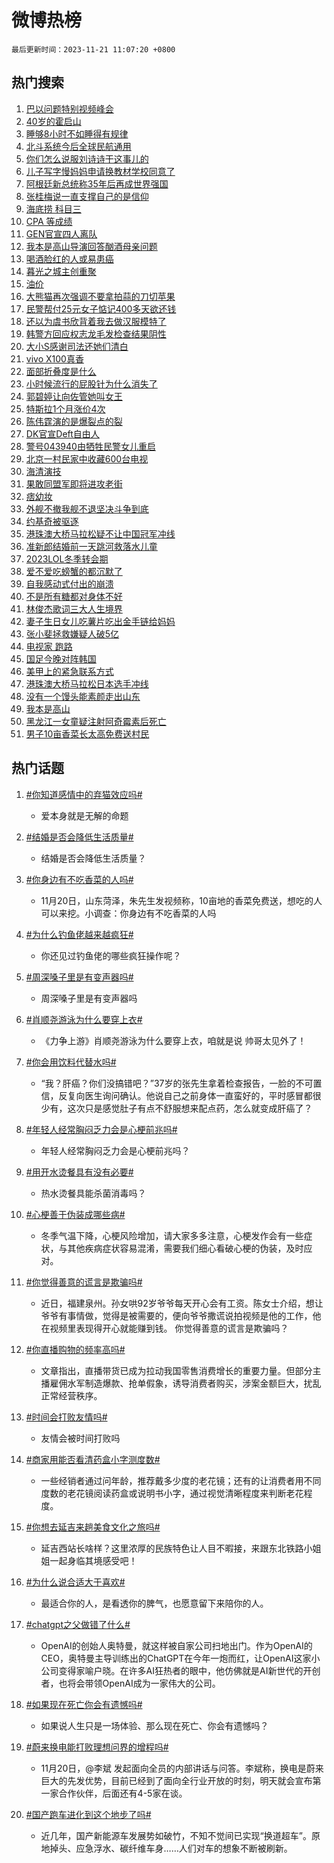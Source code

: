 # 微博热榜

`最后更新时间：2023-11-21 11:07:20 +0800`

## 热门搜索

1. [巴以问题特别视频峰会](https://m.weibo.cn/search?containerid=100103type%3D1%26t%3D10%26q%3D%23%E5%B7%B4%E4%BB%A5%E9%97%AE%E9%A2%98%E7%89%B9%E5%88%AB%E8%A7%86%E9%A2%91%E5%B3%B0%E4%BC%9A%23&stream_entry_id=51&isnewpage=1&extparam=seat%3D1%26pos%3D0%26dgr%3D0%26cate%3D10103%26c_type%3D51%26q%3D%2523%25E5%25B7%25B4%25E4%25BB%25A5%25E9%2597%25AE%25E9%25A2%2598%25E7%2589%25B9%25E5%2588%25AB%25E8%25A7%2586%25E9%25A2%2591%25E5%25B3%25B0%25E4%25BC%259A%2523%26stream_entry_id%3D51%26filter_type%3Drealtimehot%26display_time%3D1700536038%26pre_seqid%3D1700536038869913199204)
1. [40岁的霍启山](https://m.weibo.cn/search?containerid=100103type%3D1%26t%3D10%26q%3D40%E5%B2%81%E7%9A%84%E9%9C%8D%E5%90%AF%E5%B1%B1&stream_entry_id=31&isnewpage=1&extparam=seat%3D1%26c_type%3D31%26dgr%3D0%26cate%3D5001%26q%3D40%25E5%25B2%2581%25E7%259A%2584%25E9%259C%258D%25E5%2590%25AF%25E5%25B1%25B1%26flag%3D1%26band_rank%3D1%26pos%3D0%26filter_type%3Drealtimehot%26stream_entry_id%3D31%26lcate%3D5001%26realpos%3D1%26display_time%3D1700536038%26pre_seqid%3D1700536038869913199204)
1. [睡够8小时不如睡得有规律](https://m.weibo.cn/search?containerid=100103type%3D1%26t%3D10%26q%3D%23%E7%9D%A1%E5%A4%9F8%E5%B0%8F%E6%97%B6%E4%B8%8D%E5%A6%82%E7%9D%A1%E5%BE%97%E6%9C%89%E8%A7%84%E5%BE%8B%23&stream_entry_id=31&isnewpage=1&extparam=seat%3D1%26c_type%3D31%26dgr%3D0%26cate%3D5001%26q%3D%2523%25E7%259D%25A1%25E5%25A4%259F8%25E5%25B0%258F%25E6%2597%25B6%25E4%25B8%258D%25E5%25A6%2582%25E7%259D%25A1%25E5%25BE%2597%25E6%259C%2589%25E8%25A7%2584%25E5%25BE%258B%2523%26flag%3D2%26band_rank%3D2%26pos%3D1%26filter_type%3Drealtimehot%26stream_entry_id%3D31%26lcate%3D5001%26realpos%3D2%26display_time%3D1700536038%26pre_seqid%3D1700536038869913199204)
1. [北斗系统今后全球民航通用](https://m.weibo.cn/search?containerid=100103type%3D1%26t%3D10%26q%3D%23%E5%8C%97%E6%96%97%E7%B3%BB%E7%BB%9F%E4%BB%8A%E5%90%8E%E5%85%A8%E7%90%83%E6%B0%91%E8%88%AA%E9%80%9A%E7%94%A8%23&stream_entry_id=31&isnewpage=1&extparam=seat%3D1%26c_type%3D31%26dgr%3D0%26cate%3D5001%26q%3D%2523%25E5%258C%2597%25E6%2596%2597%25E7%25B3%25BB%25E7%25BB%259F%25E4%25BB%258A%25E5%2590%258E%25E5%2585%25A8%25E7%2590%2583%25E6%25B0%2591%25E8%2588%25AA%25E9%2580%259A%25E7%2594%25A8%2523%26flag%3D1%26band_rank%3D3%26pos%3D2%26filter_type%3Drealtimehot%26stream_entry_id%3D31%26lcate%3D5001%26realpos%3D3%26display_time%3D1700536038%26pre_seqid%3D1700536038869913199204)
1. [你们怎么说服刘诗诗干这事儿的](https://m.weibo.cn/search?containerid=100103type%3D1%26t%3D10%26q%3D%E4%BD%A0%E4%BB%AC%E6%80%8E%E4%B9%88%E8%AF%B4%E6%9C%8D%E5%88%98%E8%AF%97%E8%AF%97%E5%B9%B2%E8%BF%99%E4%BA%8B%E5%84%BF%E7%9A%84&stream_entry_id=31&isnewpage=1&extparam=seat%3D1%26c_type%3D31%26dgr%3D0%26cate%3D5001%26q%3D%25E4%25BD%25A0%25E4%25BB%25AC%25E6%2580%258E%25E4%25B9%2588%25E8%25AF%25B4%25E6%259C%258D%25E5%2588%2598%25E8%25AF%2597%25E8%25AF%2597%25E5%25B9%25B2%25E8%25BF%2599%25E4%25BA%258B%25E5%2584%25BF%25E7%259A%2584%26flag%3D2%26band_rank%3D4%26pos%3D3%26filter_type%3Drealtimehot%26stream_entry_id%3D31%26lcate%3D5001%26realpos%3D4%26display_time%3D1700536038%26pre_seqid%3D1700536038869913199204)
1. [儿子写字慢妈妈申请换教材学校同意了](https://m.weibo.cn/search?containerid=100103type%3D1%26t%3D10%26q%3D%23%E5%84%BF%E5%AD%90%E5%86%99%E5%AD%97%E6%85%A2%E5%A6%88%E5%A6%88%E7%94%B3%E8%AF%B7%E6%8D%A2%E6%95%99%E6%9D%90%E5%AD%A6%E6%A0%A1%E5%90%8C%E6%84%8F%E4%BA%86%23&stream_entry_id=31&isnewpage=1&extparam=seat%3D1%26c_type%3D31%26dgr%3D0%26cate%3D5001%26q%3D%2523%25E5%2584%25BF%25E5%25AD%2590%25E5%2586%2599%25E5%25AD%2597%25E6%2585%25A2%25E5%25A6%2588%25E5%25A6%2588%25E7%2594%25B3%25E8%25AF%25B7%25E6%258D%25A2%25E6%2595%2599%25E6%259D%2590%25E5%25AD%25A6%25E6%25A0%25A1%25E5%2590%258C%25E6%2584%258F%25E4%25BA%2586%2523%26flag%3D32768%26band_rank%3D5%26pos%3D4%26filter_type%3Drealtimehot%26stream_entry_id%3D31%26lcate%3D5001%26realpos%3D5%26display_time%3D1700536038%26pre_seqid%3D1700536038869913199204)
1. [阿根廷新总统称35年后再成世界强国](https://m.weibo.cn/search?containerid=100103type%3D1%26t%3D10%26q%3D%23%E9%98%BF%E6%A0%B9%E5%BB%B7%E6%96%B0%E6%80%BB%E7%BB%9F%E7%A7%B035%E5%B9%B4%E5%90%8E%E5%86%8D%E6%88%90%E4%B8%96%E7%95%8C%E5%BC%BA%E5%9B%BD%23&stream_entry_id=31&isnewpage=1&extparam=seat%3D1%26c_type%3D31%26dgr%3D0%26cate%3D5001%26q%3D%2523%25E9%2598%25BF%25E6%25A0%25B9%25E5%25BB%25B7%25E6%2596%25B0%25E6%2580%25BB%25E7%25BB%259F%25E7%25A7%25B035%25E5%25B9%25B4%25E5%2590%258E%25E5%2586%258D%25E6%2588%2590%25E4%25B8%2596%25E7%2595%258C%25E5%25BC%25BA%25E5%259B%25BD%2523%26flag%3D1%26band_rank%3D6%26pos%3D5%26filter_type%3Drealtimehot%26stream_entry_id%3D31%26lcate%3D5001%26realpos%3D6%26display_time%3D1700536038%26pre_seqid%3D1700536038869913199204)
1. [张桂梅说一直支撑自己的是信仰](https://m.weibo.cn/search?containerid=100103type%3D1%26t%3D10%26q%3D%23%E5%BC%A0%E6%A1%82%E6%A2%85%E8%AF%B4%E4%B8%80%E7%9B%B4%E6%94%AF%E6%92%91%E8%87%AA%E5%B7%B1%E7%9A%84%E6%98%AF%E4%BF%A1%E4%BB%B0%23&stream_entry_id=31&isnewpage=1&extparam=seat%3D1%26c_type%3D31%26dgr%3D0%26cate%3D5001%26q%3D%2523%25E5%25BC%25A0%25E6%25A1%2582%25E6%25A2%2585%25E8%25AF%25B4%25E4%25B8%2580%25E7%259B%25B4%25E6%2594%25AF%25E6%2592%2591%25E8%2587%25AA%25E5%25B7%25B1%25E7%259A%2584%25E6%2598%25AF%25E4%25BF%25A1%25E4%25BB%25B0%2523%26flag%3D1%26band_rank%3D7%26pos%3D6%26filter_type%3Drealtimehot%26stream_entry_id%3D31%26lcate%3D5001%26realpos%3D7%26display_time%3D1700536038%26pre_seqid%3D1700536038869913199204)
1. [海底捞 科目三](https://m.weibo.cn/search?containerid=100103type%3D1%26t%3D10%26q%3D%E6%B5%B7%E5%BA%95%E6%8D%9E+%E7%A7%91%E7%9B%AE%E4%B8%89&stream_entry_id=31&isnewpage=1&extparam=seat%3D1%26c_type%3D31%26dgr%3D0%26cate%3D5001%26q%3D%25E6%25B5%25B7%25E5%25BA%2595%25E6%258D%259E%2520%25E7%25A7%2591%25E7%259B%25AE%25E4%25B8%2589%26flag%3D1%26band_rank%3D8%26pos%3D7%26filter_type%3Drealtimehot%26stream_entry_id%3D31%26lcate%3D5001%26realpos%3D8%26display_time%3D1700536038%26pre_seqid%3D1700536038869913199204)
1. [CPA 等成绩](https://m.weibo.cn/search?containerid=100103type%3D1%26t%3D10%26q%3DCPA+%E7%AD%89%E6%88%90%E7%BB%A9&stream_entry_id=31&isnewpage=1&extparam=seat%3D1%26c_type%3D31%26dgr%3D0%26cate%3D5001%26q%3DCPA%2520%25E7%25AD%2589%25E6%2588%2590%25E7%25BB%25A9%26flag%3D0%26band_rank%3D9%26pos%3D8%26filter_type%3Drealtimehot%26stream_entry_id%3D31%26lcate%3D5001%26realpos%3D9%26display_time%3D1700536038%26pre_seqid%3D1700536038869913199204)
1. [GEN官宣四人离队](https://m.weibo.cn/search?containerid=100103type%3D1%26t%3D10%26q%3D%23GEN%E5%AE%98%E5%AE%A3%E5%9B%9B%E4%BA%BA%E7%A6%BB%E9%98%9F%23&stream_entry_id=31&isnewpage=1&extparam=seat%3D1%26c_type%3D31%26dgr%3D0%26cate%3D5001%26q%3D%2523GEN%25E5%25AE%2598%25E5%25AE%25A3%25E5%259B%259B%25E4%25BA%25BA%25E7%25A6%25BB%25E9%2598%259F%2523%26flag%3D1%26band_rank%3D10%26pos%3D9%26filter_type%3Drealtimehot%26stream_entry_id%3D31%26lcate%3D5001%26realpos%3D10%26display_time%3D1700536038%26pre_seqid%3D1700536038869913199204)
1. [我本是高山导演回答酗酒母亲问题](https://m.weibo.cn/search?containerid=100103type%3D1%26t%3D10%26q%3D%E6%88%91%E6%9C%AC%E6%98%AF%E9%AB%98%E5%B1%B1%E5%AF%BC%E6%BC%94%E5%9B%9E%E7%AD%94%E9%85%97%E9%85%92%E6%AF%8D%E4%BA%B2%E9%97%AE%E9%A2%98&stream_entry_id=31&isnewpage=1&extparam=seat%3D1%26c_type%3D31%26dgr%3D0%26cate%3D5001%26q%3D%25E6%2588%2591%25E6%259C%25AC%25E6%2598%25AF%25E9%25AB%2598%25E5%25B1%25B1%25E5%25AF%25BC%25E6%25BC%2594%25E5%259B%259E%25E7%25AD%2594%25E9%2585%2597%25E9%2585%2592%25E6%25AF%258D%25E4%25BA%25B2%25E9%2597%25AE%25E9%25A2%2598%26flag%3D2%26band_rank%3D11%26pos%3D10%26filter_type%3Drealtimehot%26stream_entry_id%3D31%26lcate%3D5001%26realpos%3D11%26display_time%3D1700536038%26pre_seqid%3D1700536038869913199204)
1. [喝酒脸红的人或易患癌](https://m.weibo.cn/search?containerid=100103type%3D1%26t%3D10%26q%3D%23%E5%96%9D%E9%85%92%E8%84%B8%E7%BA%A2%E7%9A%84%E4%BA%BA%E6%88%96%E6%98%93%E6%82%A3%E7%99%8C%23&stream_entry_id=31&isnewpage=1&extparam=seat%3D1%26c_type%3D31%26dgr%3D0%26cate%3D5001%26q%3D%2523%25E5%2596%259D%25E9%2585%2592%25E8%2584%25B8%25E7%25BA%25A2%25E7%259A%2584%25E4%25BA%25BA%25E6%2588%2596%25E6%2598%2593%25E6%2582%25A3%25E7%2599%258C%2523%26flag%3D0%26band_rank%3D12%26pos%3D11%26filter_type%3Drealtimehot%26stream_entry_id%3D31%26lcate%3D5001%26realpos%3D12%26display_time%3D1700536038%26pre_seqid%3D1700536038869913199204)
1. [暮光之城主创重聚](https://m.weibo.cn/search?containerid=100103type%3D1%26t%3D10%26q%3D%23%E6%9A%AE%E5%85%89%E4%B9%8B%E5%9F%8E%E4%B8%BB%E5%88%9B%E9%87%8D%E8%81%9A%23&stream_entry_id=31&isnewpage=1&extparam=seat%3D1%26c_type%3D31%26dgr%3D0%26cate%3D5001%26q%3D%2523%25E6%259A%25AE%25E5%2585%2589%25E4%25B9%258B%25E5%259F%258E%25E4%25B8%25BB%25E5%2588%259B%25E9%2587%258D%25E8%2581%259A%2523%26flag%3D1%26band_rank%3D13%26pos%3D12%26filter_type%3Drealtimehot%26stream_entry_id%3D31%26lcate%3D5001%26realpos%3D13%26display_time%3D1700536038%26pre_seqid%3D1700536038869913199204)
1. [油价](https://m.weibo.cn/search?containerid=100103type%3D1%26t%3D10%26q%3D%E6%B2%B9%E4%BB%B7&stream_entry_id=31&isnewpage=1&extparam=seat%3D1%26c_type%3D31%26dgr%3D0%26cate%3D5001%26q%3D%25E6%25B2%25B9%25E4%25BB%25B7%26flag%3D1%26band_rank%3D14%26pos%3D13%26filter_type%3Drealtimehot%26stream_entry_id%3D31%26lcate%3D5001%26realpos%3D14%26display_time%3D1700536038%26pre_seqid%3D1700536038869913199204)
1. [大熊猫再次强调不要拿拍蒜的刀切苹果](https://m.weibo.cn/search?containerid=100103type%3D1%26t%3D10%26q%3D%23%E5%A4%A7%E7%86%8A%E7%8C%AB%E5%86%8D%E6%AC%A1%E5%BC%BA%E8%B0%83%E4%B8%8D%E8%A6%81%E6%8B%BF%E6%8B%8D%E8%92%9C%E7%9A%84%E5%88%80%E5%88%87%E8%8B%B9%E6%9E%9C%23&stream_entry_id=31&isnewpage=1&extparam=seat%3D1%26c_type%3D31%26dgr%3D0%26cate%3D5001%26q%3D%2523%25E5%25A4%25A7%25E7%2586%258A%25E7%258C%25AB%25E5%2586%258D%25E6%25AC%25A1%25E5%25BC%25BA%25E8%25B0%2583%25E4%25B8%258D%25E8%25A6%2581%25E6%258B%25BF%25E6%258B%258D%25E8%2592%259C%25E7%259A%2584%25E5%2588%2580%25E5%2588%2587%25E8%258B%25B9%25E6%259E%259C%2523%26flag%3D2%26band_rank%3D15%26pos%3D14%26filter_type%3Drealtimehot%26stream_entry_id%3D31%26lcate%3D5001%26realpos%3D15%26display_time%3D1700536038%26pre_seqid%3D1700536038869913199204)
1. [民警帮付25元女子惦记400多天欲还钱](https://m.weibo.cn/search?containerid=100103type%3D1%26t%3D10%26q%3D%23%E6%B0%91%E8%AD%A6%E5%B8%AE%E4%BB%9825%E5%85%83%E5%A5%B3%E5%AD%90%E6%83%A6%E8%AE%B0400%E5%A4%9A%E5%A4%A9%E6%AC%B2%E8%BF%98%E9%92%B1%23&stream_entry_id=31&isnewpage=1&extparam=seat%3D1%26c_type%3D31%26dgr%3D0%26cate%3D5001%26q%3D%2523%25E6%25B0%2591%25E8%25AD%25A6%25E5%25B8%25AE%25E4%25BB%259825%25E5%2585%2583%25E5%25A5%25B3%25E5%25AD%2590%25E6%2583%25A6%25E8%25AE%25B0400%25E5%25A4%259A%25E5%25A4%25A9%25E6%25AC%25B2%25E8%25BF%2598%25E9%2592%25B1%2523%26flag%3D32768%26band_rank%3D16%26pos%3D15%26filter_type%3Drealtimehot%26stream_entry_id%3D31%26lcate%3D5001%26realpos%3D16%26display_time%3D1700536038%26pre_seqid%3D1700536038869913199204)
1. [还以为虞书欣背着我去做汉服模特了](https://m.weibo.cn/search?containerid=100103type%3D1%26t%3D10%26q%3D%23%E8%BF%98%E4%BB%A5%E4%B8%BA%E8%99%9E%E4%B9%A6%E6%AC%A3%E8%83%8C%E7%9D%80%E6%88%91%E5%8E%BB%E5%81%9A%E6%B1%89%E6%9C%8D%E6%A8%A1%E7%89%B9%E4%BA%86%23&stream_entry_id=31&isnewpage=1&extparam=seat%3D1%26c_type%3D31%26dgr%3D0%26cate%3D5001%26q%3D%2523%25E8%25BF%2598%25E4%25BB%25A5%25E4%25B8%25BA%25E8%2599%259E%25E4%25B9%25A6%25E6%25AC%25A3%25E8%2583%258C%25E7%259D%2580%25E6%2588%2591%25E5%258E%25BB%25E5%2581%259A%25E6%25B1%2589%25E6%259C%258D%25E6%25A8%25A1%25E7%2589%25B9%25E4%25BA%2586%2523%26flag%3D1%26band_rank%3D17%26pos%3D16%26filter_type%3Drealtimehot%26stream_entry_id%3D31%26lcate%3D5001%26realpos%3D17%26display_time%3D1700536038%26pre_seqid%3D1700536038869913199204)
1. [韩警方回应权志龙毛发检查结果阴性](https://m.weibo.cn/search?containerid=100103type%3D1%26t%3D10%26q%3D%23%E9%9F%A9%E8%AD%A6%E6%96%B9%E5%9B%9E%E5%BA%94%E6%9D%83%E5%BF%97%E9%BE%99%E6%AF%9B%E5%8F%91%E6%A3%80%E6%9F%A5%E7%BB%93%E6%9E%9C%E9%98%B4%E6%80%A7%23&stream_entry_id=31&isnewpage=1&extparam=seat%3D1%26c_type%3D31%26dgr%3D0%26cate%3D5001%26q%3D%2523%25E9%259F%25A9%25E8%25AD%25A6%25E6%2596%25B9%25E5%259B%259E%25E5%25BA%2594%25E6%259D%2583%25E5%25BF%2597%25E9%25BE%2599%25E6%25AF%259B%25E5%258F%2591%25E6%25A3%2580%25E6%259F%25A5%25E7%25BB%2593%25E6%259E%259C%25E9%2598%25B4%25E6%2580%25A7%2523%26flag%3D1%26band_rank%3D18%26pos%3D17%26filter_type%3Drealtimehot%26stream_entry_id%3D31%26lcate%3D5001%26realpos%3D18%26display_time%3D1700536038%26pre_seqid%3D1700536038869913199204)
1. [大小S感谢司法还她们清白](https://m.weibo.cn/search?containerid=100103type%3D1%26t%3D10%26q%3D%23%E5%A4%A7%E5%B0%8FS%E6%84%9F%E8%B0%A2%E5%8F%B8%E6%B3%95%E8%BF%98%E5%A5%B9%E4%BB%AC%E6%B8%85%E7%99%BD%23&stream_entry_id=31&isnewpage=1&extparam=seat%3D1%26c_type%3D31%26dgr%3D0%26cate%3D5001%26q%3D%2523%25E5%25A4%25A7%25E5%25B0%258FS%25E6%2584%259F%25E8%25B0%25A2%25E5%258F%25B8%25E6%25B3%2595%25E8%25BF%2598%25E5%25A5%25B9%25E4%25BB%25AC%25E6%25B8%2585%25E7%2599%25BD%2523%26flag%3D0%26band_rank%3D19%26pos%3D18%26filter_type%3Drealtimehot%26stream_entry_id%3D31%26lcate%3D5001%26realpos%3D19%26display_time%3D1700536038%26pre_seqid%3D1700536038869913199204)
1. [vivo X100真香](https://m.weibo.cn/search?containerid=100103type%3D1%26t%3D10%26q%3D%23vivo+X100%E7%9C%9F%E9%A6%99%23&stream_entry_id=31&isnewpage=1&extparam=seat%3D1%26c_type%3D31%26cate%3D5001%26flag%3D0%26q%3D%2523vivo%2520X100%25E7%259C%259F%25E9%25A6%2599%2523%26pos%3D19%26adid%3D212078%26dgr%3D0%26realpos%3D20%26lcate%3D5001%26stream_entry_id%3D31%26band_rank%3D20%26filter_type%3Drealtimehot%26display_time%3D1700536038%26pre_seqid%3D1700536038869913199204)
1. [面部折叠度是什么](https://m.weibo.cn/search?containerid=100103type%3D1%26t%3D10%26q%3D%E9%9D%A2%E9%83%A8%E6%8A%98%E5%8F%A0%E5%BA%A6%E6%98%AF%E4%BB%80%E4%B9%88&stream_entry_id=31&isnewpage=1&extparam=seat%3D1%26c_type%3D31%26dgr%3D0%26cate%3D5001%26q%3D%25E9%259D%25A2%25E9%2583%25A8%25E6%258A%2598%25E5%258F%25A0%25E5%25BA%25A6%25E6%2598%25AF%25E4%25BB%2580%25E4%25B9%2588%26flag%3D1%26band_rank%3D21%26pos%3D20%26filter_type%3Drealtimehot%26stream_entry_id%3D31%26lcate%3D5001%26realpos%3D21%26display_time%3D1700536038%26pre_seqid%3D1700536038869913199204)
1. [小时候流行的屁股针为什么消失了](https://m.weibo.cn/search?containerid=100103type%3D1%26t%3D10%26q%3D%23%E5%B0%8F%E6%97%B6%E5%80%99%E6%B5%81%E8%A1%8C%E7%9A%84%E5%B1%81%E8%82%A1%E9%92%88%E4%B8%BA%E4%BB%80%E4%B9%88%E6%B6%88%E5%A4%B1%E4%BA%86%23&stream_entry_id=31&isnewpage=1&extparam=seat%3D1%26c_type%3D31%26dgr%3D0%26cate%3D5001%26q%3D%2523%25E5%25B0%258F%25E6%2597%25B6%25E5%2580%2599%25E6%25B5%2581%25E8%25A1%258C%25E7%259A%2584%25E5%25B1%2581%25E8%2582%25A1%25E9%2592%2588%25E4%25B8%25BA%25E4%25BB%2580%25E4%25B9%2588%25E6%25B6%2588%25E5%25A4%25B1%25E4%25BA%2586%2523%26flag%3D0%26band_rank%3D22%26pos%3D21%26filter_type%3Drealtimehot%26stream_entry_id%3D31%26lcate%3D5001%26realpos%3D22%26display_time%3D1700536038%26pre_seqid%3D1700536038869913199204)
1. [郭碧婷让向佐管她叫女王](https://m.weibo.cn/search?containerid=100103type%3D1%26t%3D10%26q%3D%23%E9%83%AD%E7%A2%A7%E5%A9%B7%E8%AE%A9%E5%90%91%E4%BD%90%E7%AE%A1%E5%A5%B9%E5%8F%AB%E5%A5%B3%E7%8E%8B%23&stream_entry_id=31&isnewpage=1&extparam=seat%3D1%26c_type%3D31%26dgr%3D0%26cate%3D5001%26q%3D%2523%25E9%2583%25AD%25E7%25A2%25A7%25E5%25A9%25B7%25E8%25AE%25A9%25E5%2590%2591%25E4%25BD%2590%25E7%25AE%25A1%25E5%25A5%25B9%25E5%258F%25AB%25E5%25A5%25B3%25E7%258E%258B%2523%26flag%3D0%26band_rank%3D23%26pos%3D22%26filter_type%3Drealtimehot%26stream_entry_id%3D31%26lcate%3D5001%26realpos%3D23%26display_time%3D1700536038%26pre_seqid%3D1700536038869913199204)
1. [特斯拉1个月涨价4次](https://m.weibo.cn/search?containerid=100103type%3D1%26t%3D10%26q%3D%23%E7%89%B9%E6%96%AF%E6%8B%891%E4%B8%AA%E6%9C%88%E6%B6%A8%E4%BB%B74%E6%AC%A1%23&stream_entry_id=31&isnewpage=1&extparam=seat%3D1%26c_type%3D31%26dgr%3D0%26cate%3D5001%26q%3D%2523%25E7%2589%25B9%25E6%2596%25AF%25E6%258B%25891%25E4%25B8%25AA%25E6%259C%2588%25E6%25B6%25A8%25E4%25BB%25B74%25E6%25AC%25A1%2523%26flag%3D1%26band_rank%3D24%26pos%3D23%26filter_type%3Drealtimehot%26stream_entry_id%3D31%26lcate%3D5001%26realpos%3D24%26display_time%3D1700536038%26pre_seqid%3D1700536038869913199204)
1. [陈伟霆演的是爆裂点的裂](https://m.weibo.cn/search?containerid=100103type%3D1%26t%3D10%26q%3D%23%E9%99%88%E4%BC%9F%E9%9C%86%E6%BC%94%E7%9A%84%E6%98%AF%E7%88%86%E8%A3%82%E7%82%B9%E7%9A%84%E8%A3%82%23&stream_entry_id=31&isnewpage=1&extparam=seat%3D1%26c_type%3D31%26dgr%3D0%26cate%3D5001%26q%3D%2523%25E9%2599%2588%25E4%25BC%259F%25E9%259C%2586%25E6%25BC%2594%25E7%259A%2584%25E6%2598%25AF%25E7%2588%2586%25E8%25A3%2582%25E7%2582%25B9%25E7%259A%2584%25E8%25A3%2582%2523%26flag%3D1%26band_rank%3D25%26pos%3D24%26filter_type%3Drealtimehot%26stream_entry_id%3D31%26lcate%3D5001%26realpos%3D25%26display_time%3D1700536038%26pre_seqid%3D1700536038869913199204)
1. [DK官宣Deft自由人](https://m.weibo.cn/search?containerid=100103type%3D1%26t%3D10%26q%3D%23DK%E5%AE%98%E5%AE%A3Deft%E8%87%AA%E7%94%B1%E4%BA%BA%23&stream_entry_id=31&isnewpage=1&extparam=seat%3D1%26c_type%3D31%26dgr%3D0%26cate%3D5001%26q%3D%2523DK%25E5%25AE%2598%25E5%25AE%25A3Deft%25E8%2587%25AA%25E7%2594%25B1%25E4%25BA%25BA%2523%26flag%3D1%26band_rank%3D26%26pos%3D25%26filter_type%3Drealtimehot%26stream_entry_id%3D31%26lcate%3D5001%26realpos%3D26%26display_time%3D1700536038%26pre_seqid%3D1700536038869913199204)
1. [警号043940由牺牲民警女儿重启](https://m.weibo.cn/search?containerid=100103type%3D1%26t%3D10%26q%3D%23%E8%AD%A6%E5%8F%B7043940%E7%94%B1%E7%89%BA%E7%89%B2%E6%B0%91%E8%AD%A6%E5%A5%B3%E5%84%BF%E9%87%8D%E5%90%AF%23&stream_entry_id=31&isnewpage=1&extparam=seat%3D1%26c_type%3D31%26dgr%3D0%26cate%3D5001%26q%3D%2523%25E8%25AD%25A6%25E5%258F%25B7043940%25E7%2594%25B1%25E7%2589%25BA%25E7%2589%25B2%25E6%25B0%2591%25E8%25AD%25A6%25E5%25A5%25B3%25E5%2584%25BF%25E9%2587%258D%25E5%2590%25AF%2523%26flag%3D32768%26band_rank%3D27%26pos%3D26%26filter_type%3Drealtimehot%26stream_entry_id%3D31%26lcate%3D5001%26realpos%3D27%26display_time%3D1700536038%26pre_seqid%3D1700536038869913199204)
1. [北京一村民家中收藏600台电视](https://m.weibo.cn/search?containerid=100103type%3D1%26t%3D10%26q%3D%23%E5%8C%97%E4%BA%AC%E4%B8%80%E6%9D%91%E6%B0%91%E5%AE%B6%E4%B8%AD%E6%94%B6%E8%97%8F600%E5%8F%B0%E7%94%B5%E8%A7%86%23&stream_entry_id=31&isnewpage=1&extparam=seat%3D1%26c_type%3D31%26dgr%3D0%26cate%3D5001%26q%3D%2523%25E5%258C%2597%25E4%25BA%25AC%25E4%25B8%2580%25E6%259D%2591%25E6%25B0%2591%25E5%25AE%25B6%25E4%25B8%25AD%25E6%2594%25B6%25E8%2597%258F600%25E5%258F%25B0%25E7%2594%25B5%25E8%25A7%2586%2523%26flag%3D1%26band_rank%3D28%26pos%3D27%26filter_type%3Drealtimehot%26stream_entry_id%3D31%26lcate%3D5001%26realpos%3D28%26display_time%3D1700536038%26pre_seqid%3D1700536038869913199204)
1. [海清演技](https://m.weibo.cn/search?containerid=100103type%3D1%26t%3D10%26q%3D%E6%B5%B7%E6%B8%85%E6%BC%94%E6%8A%80&stream_entry_id=31&isnewpage=1&extparam=seat%3D1%26c_type%3D31%26dgr%3D0%26cate%3D5001%26q%3D%25E6%25B5%25B7%25E6%25B8%2585%25E6%25BC%2594%25E6%258A%2580%26flag%3D1%26band_rank%3D29%26pos%3D28%26filter_type%3Drealtimehot%26stream_entry_id%3D31%26lcate%3D5001%26realpos%3D29%26display_time%3D1700536038%26pre_seqid%3D1700536038869913199204)
1. [果敢同盟军即将进攻老街](https://m.weibo.cn/search?containerid=100103type%3D1%26t%3D10%26q%3D%23%E6%9E%9C%E6%95%A2%E5%90%8C%E7%9B%9F%E5%86%9B%E5%8D%B3%E5%B0%86%E8%BF%9B%E6%94%BB%E8%80%81%E8%A1%97%23&stream_entry_id=31&isnewpage=1&extparam=seat%3D1%26c_type%3D31%26dgr%3D0%26cate%3D5001%26q%3D%2523%25E6%259E%259C%25E6%2595%25A2%25E5%2590%258C%25E7%259B%259F%25E5%2586%259B%25E5%258D%25B3%25E5%25B0%2586%25E8%25BF%259B%25E6%2594%25BB%25E8%2580%2581%25E8%25A1%2597%2523%26flag%3D1%26band_rank%3D30%26pos%3D29%26filter_type%3Drealtimehot%26stream_entry_id%3D31%26lcate%3D5001%26realpos%3D30%26display_time%3D1700536038%26pre_seqid%3D1700536038869913199204)
1. [痞幼妆](https://m.weibo.cn/search?containerid=100103type%3D1%26t%3D10%26q%3D%E7%97%9E%E5%B9%BC%E5%A6%86&stream_entry_id=31&isnewpage=1&extparam=seat%3D1%26c_type%3D31%26dgr%3D0%26cate%3D5001%26q%3D%25E7%2597%259E%25E5%25B9%25BC%25E5%25A6%2586%26flag%3D1%26band_rank%3D31%26pos%3D30%26filter_type%3Drealtimehot%26stream_entry_id%3D31%26lcate%3D5001%26realpos%3D31%26display_time%3D1700536038%26pre_seqid%3D1700536038869913199204)
1. [外舰不撤我舰不退坚决斗争到底](https://m.weibo.cn/search?containerid=100103type%3D1%26t%3D10%26q%3D%23%E5%A4%96%E8%88%B0%E4%B8%8D%E6%92%A4%E6%88%91%E8%88%B0%E4%B8%8D%E9%80%80%E5%9D%9A%E5%86%B3%E6%96%97%E4%BA%89%E5%88%B0%E5%BA%95%23&stream_entry_id=31&isnewpage=1&extparam=seat%3D1%26c_type%3D31%26dgr%3D0%26cate%3D5001%26q%3D%2523%25E5%25A4%2596%25E8%2588%25B0%25E4%25B8%258D%25E6%2592%25A4%25E6%2588%2591%25E8%2588%25B0%25E4%25B8%258D%25E9%2580%2580%25E5%259D%259A%25E5%2586%25B3%25E6%2596%2597%25E4%25BA%2589%25E5%2588%25B0%25E5%25BA%2595%2523%26flag%3D1%26band_rank%3D32%26pos%3D31%26filter_type%3Drealtimehot%26stream_entry_id%3D31%26lcate%3D5001%26realpos%3D32%26display_time%3D1700536038%26pre_seqid%3D1700536038869913199204)
1. [约基奇被驱逐](https://m.weibo.cn/search?containerid=100103type%3D1%26t%3D10%26q%3D%23%E7%BA%A6%E5%9F%BA%E5%A5%87%E8%A2%AB%E9%A9%B1%E9%80%90%23&stream_entry_id=31&isnewpage=1&extparam=seat%3D1%26c_type%3D31%26dgr%3D0%26cate%3D5001%26q%3D%2523%25E7%25BA%25A6%25E5%259F%25BA%25E5%25A5%2587%25E8%25A2%25AB%25E9%25A9%25B1%25E9%2580%2590%2523%26flag%3D1%26band_rank%3D33%26pos%3D32%26filter_type%3Drealtimehot%26stream_entry_id%3D31%26lcate%3D5001%26realpos%3D33%26display_time%3D1700536038%26pre_seqid%3D1700536038869913199204)
1. [港珠澳大桥马拉松疑不让中国冠军冲线](https://m.weibo.cn/search?containerid=100103type%3D1%26t%3D10%26q%3D%23%E6%B8%AF%E7%8F%A0%E6%BE%B3%E5%A4%A7%E6%A1%A5%E9%A9%AC%E6%8B%89%E6%9D%BE%E7%96%91%E4%B8%8D%E8%AE%A9%E4%B8%AD%E5%9B%BD%E5%86%A0%E5%86%9B%E5%86%B2%E7%BA%BF%23&stream_entry_id=31&isnewpage=1&extparam=seat%3D1%26c_type%3D31%26dgr%3D0%26cate%3D5001%26q%3D%2523%25E6%25B8%25AF%25E7%258F%25A0%25E6%25BE%25B3%25E5%25A4%25A7%25E6%25A1%25A5%25E9%25A9%25AC%25E6%258B%2589%25E6%259D%25BE%25E7%2596%2591%25E4%25B8%258D%25E8%25AE%25A9%25E4%25B8%25AD%25E5%259B%25BD%25E5%2586%25A0%25E5%2586%259B%25E5%2586%25B2%25E7%25BA%25BF%2523%26flag%3D0%26band_rank%3D34%26pos%3D33%26filter_type%3Drealtimehot%26stream_entry_id%3D31%26lcate%3D5001%26realpos%3D34%26display_time%3D1700536038%26pre_seqid%3D1700536038869913199204)
1. [准新郎结婚前一天跳河救落水儿童](https://m.weibo.cn/search?containerid=100103type%3D1%26t%3D10%26q%3D%23%E5%87%86%E6%96%B0%E9%83%8E%E7%BB%93%E5%A9%9A%E5%89%8D%E4%B8%80%E5%A4%A9%E8%B7%B3%E6%B2%B3%E6%95%91%E8%90%BD%E6%B0%B4%E5%84%BF%E7%AB%A5%23&stream_entry_id=31&isnewpage=1&extparam=seat%3D1%26c_type%3D31%26dgr%3D0%26cate%3D5001%26q%3D%2523%25E5%2587%2586%25E6%2596%25B0%25E9%2583%258E%25E7%25BB%2593%25E5%25A9%259A%25E5%2589%258D%25E4%25B8%2580%25E5%25A4%25A9%25E8%25B7%25B3%25E6%25B2%25B3%25E6%2595%2591%25E8%2590%25BD%25E6%25B0%25B4%25E5%2584%25BF%25E7%25AB%25A5%2523%26flag%3D32768%26band_rank%3D35%26pos%3D34%26filter_type%3Drealtimehot%26stream_entry_id%3D31%26lcate%3D5001%26realpos%3D35%26display_time%3D1700536038%26pre_seqid%3D1700536038869913199204)
1. [2023LOL冬季转会期](https://m.weibo.cn/search?containerid=100103type%3D1%26t%3D10%26q%3D%232023LOL%E5%86%AC%E5%AD%A3%E8%BD%AC%E4%BC%9A%E6%9C%9F%23&stream_entry_id=31&isnewpage=1&extparam=seat%3D1%26c_type%3D31%26dgr%3D0%26cate%3D5001%26q%3D%25232023LOL%25E5%2586%25AC%25E5%25AD%25A3%25E8%25BD%25AC%25E4%25BC%259A%25E6%259C%259F%2523%26flag%3D1%26band_rank%3D36%26pos%3D35%26filter_type%3Drealtimehot%26stream_entry_id%3D31%26lcate%3D5001%26realpos%3D36%26display_time%3D1700536038%26pre_seqid%3D1700536038869913199204)
1. [爱不爱吃螃蟹的都沉默了](https://m.weibo.cn/search?containerid=100103type%3D1%26t%3D10%26q%3D%E7%88%B1%E4%B8%8D%E7%88%B1%E5%90%83%E8%9E%83%E8%9F%B9%E7%9A%84%E9%83%BD%E6%B2%89%E9%BB%98%E4%BA%86&stream_entry_id=31&isnewpage=1&extparam=seat%3D1%26c_type%3D31%26dgr%3D0%26cate%3D5001%26q%3D%25E7%2588%25B1%25E4%25B8%258D%25E7%2588%25B1%25E5%2590%2583%25E8%259E%2583%25E8%259F%25B9%25E7%259A%2584%25E9%2583%25BD%25E6%25B2%2589%25E9%25BB%2598%25E4%25BA%2586%26flag%3D1%26band_rank%3D37%26pos%3D36%26filter_type%3Drealtimehot%26stream_entry_id%3D31%26lcate%3D5001%26realpos%3D37%26display_time%3D1700536038%26pre_seqid%3D1700536038869913199204)
1. [自我感动式付出的崩溃](https://m.weibo.cn/search?containerid=100103type%3D1%26t%3D10%26q%3D%E8%87%AA%E6%88%91%E6%84%9F%E5%8A%A8%E5%BC%8F%E4%BB%98%E5%87%BA%E7%9A%84%E5%B4%A9%E6%BA%83&stream_entry_id=31&isnewpage=1&extparam=seat%3D1%26c_type%3D31%26dgr%3D0%26cate%3D5001%26q%3D%25E8%2587%25AA%25E6%2588%2591%25E6%2584%259F%25E5%258A%25A8%25E5%25BC%258F%25E4%25BB%2598%25E5%2587%25BA%25E7%259A%2584%25E5%25B4%25A9%25E6%25BA%2583%26flag%3D1%26band_rank%3D38%26pos%3D37%26filter_type%3Drealtimehot%26stream_entry_id%3D31%26lcate%3D5001%26realpos%3D38%26display_time%3D1700536038%26pre_seqid%3D1700536038869913199204)
1. [不是所有糖都对身体不好](https://m.weibo.cn/search?containerid=100103type%3D1%26t%3D10%26q%3D%23%E4%B8%8D%E6%98%AF%E6%89%80%E6%9C%89%E7%B3%96%E9%83%BD%E5%AF%B9%E8%BA%AB%E4%BD%93%E4%B8%8D%E5%A5%BD%23&stream_entry_id=31&isnewpage=1&extparam=seat%3D1%26c_type%3D31%26dgr%3D0%26cate%3D5001%26q%3D%2523%25E4%25B8%258D%25E6%2598%25AF%25E6%2589%2580%25E6%259C%2589%25E7%25B3%2596%25E9%2583%25BD%25E5%25AF%25B9%25E8%25BA%25AB%25E4%25BD%2593%25E4%25B8%258D%25E5%25A5%25BD%2523%26flag%3D1%26band_rank%3D39%26pos%3D38%26filter_type%3Drealtimehot%26stream_entry_id%3D31%26lcate%3D5001%26realpos%3D39%26display_time%3D1700536038%26pre_seqid%3D1700536038869913199204)
1. [林俊杰歌词三大人生境界](https://m.weibo.cn/search?containerid=100103type%3D1%26t%3D10%26q%3D%E6%9E%97%E4%BF%8A%E6%9D%B0%E6%AD%8C%E8%AF%8D%E4%B8%89%E5%A4%A7%E4%BA%BA%E7%94%9F%E5%A2%83%E7%95%8C&stream_entry_id=31&isnewpage=1&extparam=seat%3D1%26c_type%3D31%26dgr%3D0%26cate%3D5001%26q%3D%25E6%259E%2597%25E4%25BF%258A%25E6%259D%25B0%25E6%25AD%258C%25E8%25AF%258D%25E4%25B8%2589%25E5%25A4%25A7%25E4%25BA%25BA%25E7%2594%259F%25E5%25A2%2583%25E7%2595%258C%26flag%3D1%26band_rank%3D40%26pos%3D39%26filter_type%3Drealtimehot%26stream_entry_id%3D31%26lcate%3D5001%26realpos%3D40%26display_time%3D1700536038%26pre_seqid%3D1700536038869913199204)
1. [妻子生日女儿吃薯片吃出金手链给妈妈](https://m.weibo.cn/search?containerid=100103type%3D1%26t%3D10%26q%3D%23%E5%A6%BB%E5%AD%90%E7%94%9F%E6%97%A5%E5%A5%B3%E5%84%BF%E5%90%83%E8%96%AF%E7%89%87%E5%90%83%E5%87%BA%E9%87%91%E6%89%8B%E9%93%BE%E7%BB%99%E5%A6%88%E5%A6%88%23&stream_entry_id=31&isnewpage=1&extparam=seat%3D1%26c_type%3D31%26dgr%3D0%26cate%3D5001%26q%3D%2523%25E5%25A6%25BB%25E5%25AD%2590%25E7%2594%259F%25E6%2597%25A5%25E5%25A5%25B3%25E5%2584%25BF%25E5%2590%2583%25E8%2596%25AF%25E7%2589%2587%25E5%2590%2583%25E5%2587%25BA%25E9%2587%2591%25E6%2589%258B%25E9%2593%25BE%25E7%25BB%2599%25E5%25A6%2588%25E5%25A6%2588%2523%26flag%3D32768%26band_rank%3D41%26pos%3D40%26filter_type%3Drealtimehot%26stream_entry_id%3D31%26lcate%3D5001%26realpos%3D41%26display_time%3D1700536038%26pre_seqid%3D1700536038869913199204)
1. [张小斐拯救嫌疑人破5亿](https://m.weibo.cn/search?containerid=100103type%3D1%26t%3D10%26q%3D%23%E5%BC%A0%E5%B0%8F%E6%96%90%E6%8B%AF%E6%95%91%E5%AB%8C%E7%96%91%E4%BA%BA%E7%A0%B45%E4%BA%BF%23&stream_entry_id=31&isnewpage=1&extparam=seat%3D1%26c_type%3D31%26dgr%3D0%26cate%3D5001%26q%3D%2523%25E5%25BC%25A0%25E5%25B0%258F%25E6%2596%2590%25E6%258B%25AF%25E6%2595%2591%25E5%25AB%258C%25E7%2596%2591%25E4%25BA%25BA%25E7%25A0%25B45%25E4%25BA%25BF%2523%26flag%3D1%26band_rank%3D42%26pos%3D41%26filter_type%3Drealtimehot%26stream_entry_id%3D31%26lcate%3D5001%26realpos%3D42%26display_time%3D1700536038%26pre_seqid%3D1700536038869913199204)
1. [电视家 跑路](https://m.weibo.cn/search?containerid=100103type%3D1%26t%3D10%26q%3D%E7%94%B5%E8%A7%86%E5%AE%B6+%E8%B7%91%E8%B7%AF&stream_entry_id=31&isnewpage=1&extparam=seat%3D1%26c_type%3D31%26dgr%3D0%26cate%3D5001%26q%3D%25E7%2594%25B5%25E8%25A7%2586%25E5%25AE%25B6%2520%25E8%25B7%2591%25E8%25B7%25AF%26flag%3D0%26band_rank%3D43%26pos%3D42%26filter_type%3Drealtimehot%26stream_entry_id%3D31%26lcate%3D5001%26realpos%3D43%26display_time%3D1700536038%26pre_seqid%3D1700536038869913199204)
1. [国足今晚对阵韩国](https://m.weibo.cn/search?containerid=100103type%3D1%26t%3D10%26q%3D%E5%9B%BD%E8%B6%B3%E4%BB%8A%E6%99%9A%E5%AF%B9%E9%98%B5%E9%9F%A9%E5%9B%BD&stream_entry_id=31&isnewpage=1&extparam=seat%3D1%26c_type%3D31%26dgr%3D0%26cate%3D5001%26q%3D%25E5%259B%25BD%25E8%25B6%25B3%25E4%25BB%258A%25E6%2599%259A%25E5%25AF%25B9%25E9%2598%25B5%25E9%259F%25A9%25E5%259B%25BD%26flag%3D1%26band_rank%3D44%26pos%3D43%26filter_type%3Drealtimehot%26stream_entry_id%3D31%26lcate%3D5001%26realpos%3D44%26display_time%3D1700536038%26pre_seqid%3D1700536038869913199204)
1. [美甲上的紧急联系方式](https://m.weibo.cn/search?containerid=100103type%3D1%26t%3D10%26q%3D%23%E7%BE%8E%E7%94%B2%E4%B8%8A%E7%9A%84%E7%B4%A7%E6%80%A5%E8%81%94%E7%B3%BB%E6%96%B9%E5%BC%8F%23&stream_entry_id=31&isnewpage=1&extparam=seat%3D1%26c_type%3D31%26dgr%3D0%26cate%3D5001%26q%3D%2523%25E7%25BE%258E%25E7%2594%25B2%25E4%25B8%258A%25E7%259A%2584%25E7%25B4%25A7%25E6%2580%25A5%25E8%2581%2594%25E7%25B3%25BB%25E6%2596%25B9%25E5%25BC%258F%2523%26flag%3D0%26band_rank%3D45%26pos%3D44%26filter_type%3Drealtimehot%26stream_entry_id%3D31%26lcate%3D5001%26realpos%3D45%26display_time%3D1700536038%26pre_seqid%3D1700536038869913199204)
1. [港珠澳大桥马拉松日本选手冲线](https://m.weibo.cn/search?containerid=100103type%3D1%26t%3D10%26q%3D%23%E6%B8%AF%E7%8F%A0%E6%BE%B3%E5%A4%A7%E6%A1%A5%E9%A9%AC%E6%8B%89%E6%9D%BE%E6%97%A5%E6%9C%AC%E9%80%89%E6%89%8B%E5%86%B2%E7%BA%BF%23&stream_entry_id=31&isnewpage=1&extparam=seat%3D1%26c_type%3D31%26dgr%3D0%26cate%3D5001%26q%3D%2523%25E6%25B8%25AF%25E7%258F%25A0%25E6%25BE%25B3%25E5%25A4%25A7%25E6%25A1%25A5%25E9%25A9%25AC%25E6%258B%2589%25E6%259D%25BE%25E6%2597%25A5%25E6%259C%25AC%25E9%2580%2589%25E6%2589%258B%25E5%2586%25B2%25E7%25BA%25BF%2523%26flag%3D1%26band_rank%3D46%26pos%3D45%26filter_type%3Drealtimehot%26stream_entry_id%3D31%26lcate%3D5001%26realpos%3D46%26display_time%3D1700536038%26pre_seqid%3D1700536038869913199204)
1. [没有一个馒头能素颜走出山东](https://m.weibo.cn/search?containerid=100103type%3D1%26t%3D10%26q%3D%23%E6%B2%A1%E6%9C%89%E4%B8%80%E4%B8%AA%E9%A6%92%E5%A4%B4%E8%83%BD%E7%B4%A0%E9%A2%9C%E8%B5%B0%E5%87%BA%E5%B1%B1%E4%B8%9C%23&stream_entry_id=31&isnewpage=1&extparam=seat%3D1%26c_type%3D31%26dgr%3D0%26cate%3D5001%26q%3D%2523%25E6%25B2%25A1%25E6%259C%2589%25E4%25B8%2580%25E4%25B8%25AA%25E9%25A6%2592%25E5%25A4%25B4%25E8%2583%25BD%25E7%25B4%25A0%25E9%25A2%259C%25E8%25B5%25B0%25E5%2587%25BA%25E5%25B1%25B1%25E4%25B8%259C%2523%26flag%3D1%26band_rank%3D47%26pos%3D46%26filter_type%3Drealtimehot%26stream_entry_id%3D31%26lcate%3D5001%26realpos%3D47%26display_time%3D1700536038%26pre_seqid%3D1700536038869913199204)
1. [我本是高山](https://m.weibo.cn/search?containerid=100103type%3D1%26t%3D10%26q%3D%E6%88%91%E6%9C%AC%E6%98%AF%E9%AB%98%E5%B1%B1&stream_entry_id=31&isnewpage=1&extparam=seat%3D1%26c_type%3D31%26dgr%3D0%26cate%3D5001%26q%3D%25E6%2588%2591%25E6%259C%25AC%25E6%2598%25AF%25E9%25AB%2598%25E5%25B1%25B1%26flag%3D0%26band_rank%3D48%26pos%3D47%26filter_type%3Drealtimehot%26stream_entry_id%3D31%26lcate%3D5001%26realpos%3D48%26display_time%3D1700536038%26pre_seqid%3D1700536038869913199204)
1. [黑龙江一女童疑注射阿奇霉素后死亡](https://m.weibo.cn/search?containerid=100103type%3D1%26t%3D10%26q%3D%23%E9%BB%91%E9%BE%99%E6%B1%9F%E4%B8%80%E5%A5%B3%E7%AB%A5%E7%96%91%E6%B3%A8%E5%B0%84%E9%98%BF%E5%A5%87%E9%9C%89%E7%B4%A0%E5%90%8E%E6%AD%BB%E4%BA%A1%23&stream_entry_id=31&isnewpage=1&extparam=seat%3D1%26c_type%3D31%26dgr%3D0%26cate%3D5001%26q%3D%2523%25E9%25BB%2591%25E9%25BE%2599%25E6%25B1%259F%25E4%25B8%2580%25E5%25A5%25B3%25E7%25AB%25A5%25E7%2596%2591%25E6%25B3%25A8%25E5%25B0%2584%25E9%2598%25BF%25E5%25A5%2587%25E9%259C%2589%25E7%25B4%25A0%25E5%2590%258E%25E6%25AD%25BB%25E4%25BA%25A1%2523%26flag%3D0%26band_rank%3D49%26pos%3D48%26filter_type%3Drealtimehot%26stream_entry_id%3D31%26lcate%3D5001%26realpos%3D49%26display_time%3D1700536038%26pre_seqid%3D1700536038869913199204)
1. [男子10亩香菜长太高免费送村民](https://m.weibo.cn/search?containerid=100103type%3D1%26t%3D10%26q%3D%23%E7%94%B7%E5%AD%9010%E4%BA%A9%E9%A6%99%E8%8F%9C%E9%95%BF%E5%A4%AA%E9%AB%98%E5%85%8D%E8%B4%B9%E9%80%81%E6%9D%91%E6%B0%91%23&stream_entry_id=31&isnewpage=1&extparam=seat%3D1%26c_type%3D31%26dgr%3D0%26cate%3D5001%26q%3D%2523%25E7%2594%25B7%25E5%25AD%259010%25E4%25BA%25A9%25E9%25A6%2599%25E8%258F%259C%25E9%2595%25BF%25E5%25A4%25AA%25E9%25AB%2598%25E5%2585%258D%25E8%25B4%25B9%25E9%2580%2581%25E6%259D%2591%25E6%25B0%2591%2523%26flag%3D32768%26band_rank%3D50%26pos%3D49%26filter_type%3Drealtimehot%26stream_entry_id%3D31%26lcate%3D5001%26realpos%3D50%26display_time%3D1700536038%26pre_seqid%3D1700536038869913199204)

## 热门话题

1. [#你知道感情中的弃猫效应吗#](https://m.weibo.cn/search?containerid=231522type%3D1%26t%3D10%26q%3D%23%E4%BD%A0%E7%9F%A5%E9%81%93%E6%84%9F%E6%83%85%E4%B8%AD%E7%9A%84%E5%BC%83%E7%8C%AB%E6%95%88%E5%BA%94%E5%90%97%23&stream_entry_id=128&isnewpage=1&extparam=seat%3D1%26lcate%3D5004%26unitid%3D1700485067181%26cate%3D5004%26c_type%3D128%26pos%3D1-0-0%26dgr%3D0%26display_time%3D1700536040%26pre_seqid%3D1700536040453030014184)
    - 爱本身就是无解的命题

1. [#结婚是否会降低生活质量#](https://m.weibo.cn/search?containerid=231522type%3D1%26t%3D10%26q%3D%23%E7%BB%93%E5%A9%9A%E6%98%AF%E5%90%A6%E4%BC%9A%E9%99%8D%E4%BD%8E%E7%94%9F%E6%B4%BB%E8%B4%A8%E9%87%8F%23&stream_entry_id=128&isnewpage=1&extparam=seat%3D1%26lcate%3D5004%26unitid%3D1700461334683%26cate%3D5004%26c_type%3D128%26pos%3D1-0-1%26dgr%3D0%26display_time%3D1700536040%26pre_seqid%3D1700536040453030014184)
    - 结婚是否会降低生活质量？

1. [#你身边有不吃香菜的人吗#](https://m.weibo.cn/search?containerid=231522type%3D1%26t%3D10%26q%3D%23%E4%BD%A0%E8%BA%AB%E8%BE%B9%E6%9C%89%E4%B8%8D%E5%90%83%E9%A6%99%E8%8F%9C%E7%9A%84%E4%BA%BA%E5%90%97%23&stream_entry_id=128&isnewpage=1&extparam=seat%3D1%26lcate%3D5004%26unitid%3D1700528271603%26cate%3D5004%26c_type%3D128%26pos%3D1-0-2%26dgr%3D0%26display_time%3D1700536040%26pre_seqid%3D1700536040453030014184)
    - 11月20日，山东菏泽，朱先生发视频称，10亩地的香菜免费送，想吃的人可以来挖。小调查：你身边有不吃香菜的人吗

1. [#为什么钓鱼佬越来越疯狂#](https://m.weibo.cn/search?containerid=231522type%3D1%26t%3D10%26q%3D%23%E4%B8%BA%E4%BB%80%E4%B9%88%E9%92%93%E9%B1%BC%E4%BD%AC%E8%B6%8A%E6%9D%A5%E8%B6%8A%E7%96%AF%E7%8B%82%23&stream_entry_id=128&isnewpage=1&extparam=seat%3D1%26lcate%3D5004%26unitid%3D1700533353407%26cate%3D5004%26c_type%3D128%26pos%3D1-0-3%26dgr%3D0%26display_time%3D1700536040%26pre_seqid%3D1700536040453030014184)
    - 你还见过钓鱼佬的哪些疯狂操作呢？

1. [#周深嗓子里是有变声器吗#](https://m.weibo.cn/search?containerid=231522type%3D1%26t%3D10%26q%3D%23%E5%91%A8%E6%B7%B1%E5%97%93%E5%AD%90%E9%87%8C%E6%98%AF%E6%9C%89%E5%8F%98%E5%A3%B0%E5%99%A8%E5%90%97%23&stream_entry_id=128&isnewpage=1&extparam=seat%3D1%26lcate%3D5004%26unitid%3D1700461349875%26cate%3D5004%26c_type%3D128%26pos%3D1-0-4%26dgr%3D0%26display_time%3D1700536040%26pre_seqid%3D1700536040453030014184)
    - 周深嗓子里是有变声器吗

1. [#肖顺尧游泳为什么要穿上衣#](https://m.weibo.cn/search?containerid=231522type%3D1%26t%3D10%26q%3D%23%E8%82%96%E9%A1%BA%E5%B0%A7%E6%B8%B8%E6%B3%B3%E4%B8%BA%E4%BB%80%E4%B9%88%E8%A6%81%E7%A9%BF%E4%B8%8A%E8%A1%A3%23&stream_entry_id=128&isnewpage=1&extparam=seat%3D1%26lcate%3D5004%26unitid%3D1700485952478%26cate%3D5004%26c_type%3D128%26pos%3D1-0-5%26dgr%3D0%26display_time%3D1700536040%26pre_seqid%3D1700536040453030014184)
    - 《力争上游》肖顺尧游泳为什么要穿上衣，咱就是说 帅哥太见外了！

1. [#你会用饮料代替水吗#](https://m.weibo.cn/search?containerid=231522type%3D1%26t%3D10%26q%3D%23%E4%BD%A0%E4%BC%9A%E7%94%A8%E9%A5%AE%E6%96%99%E4%BB%A3%E6%9B%BF%E6%B0%B4%E5%90%97%23&stream_entry_id=128&isnewpage=1&extparam=seat%3D1%26lcate%3D5004%26unitid%3D1700524629152%26cate%3D5004%26c_type%3D128%26pos%3D1-0-6%26dgr%3D0%26display_time%3D1700536040%26pre_seqid%3D1700536040453030014184)
    - “我？肝癌？你们没搞错吧？”37岁的张先生拿着检查报告，一脸的不可置信，反复向医生询问确认。他说自己之前身体一直蛮好的，平时感冒都很少有，这次只是感觉肚子有点不舒服想来配点药，怎么就变成肝癌了？

1. [#年轻人经常胸闷乏力会是心梗前兆吗#](https://m.weibo.cn/search?containerid=231522type%3D1%26t%3D10%26q%3D%23%E5%B9%B4%E8%BD%BB%E4%BA%BA%E7%BB%8F%E5%B8%B8%E8%83%B8%E9%97%B7%E4%B9%8F%E5%8A%9B%E4%BC%9A%E6%98%AF%E5%BF%83%E6%A2%97%E5%89%8D%E5%85%86%E5%90%97%23&stream_entry_id=128&isnewpage=1&extparam=seat%3D1%26lcate%3D5004%26unitid%3D1700485656040%26cate%3D5004%26c_type%3D128%26pos%3D1-0-7%26dgr%3D0%26display_time%3D1700536040%26pre_seqid%3D1700536040453030014184)
    - 年轻人经常胸闷乏力会是心梗前兆吗？

1. [#用开水烫餐具有没有必要#](https://m.weibo.cn/search?containerid=231522type%3D1%26t%3D10%26q%3D%23%E7%94%A8%E5%BC%80%E6%B0%B4%E7%83%AB%E9%A4%90%E5%85%B7%E6%9C%89%E6%B2%A1%E6%9C%89%E5%BF%85%E8%A6%81%23&stream_entry_id=128&isnewpage=1&extparam=seat%3D1%26lcate%3D5004%26unitid%3D1700375832954%26cate%3D5004%26c_type%3D128%26pos%3D1-0-8%26dgr%3D0%26display_time%3D1700536040%26pre_seqid%3D1700536040453030014184)
    - 热水烫餐具能杀菌消毒吗？

1. [#心梗善于伪装成哪些病#](https://m.weibo.cn/search?containerid=231522type%3D1%26t%3D10%26q%3D%23%E5%BF%83%E6%A2%97%E5%96%84%E4%BA%8E%E4%BC%AA%E8%A3%85%E6%88%90%E5%93%AA%E4%BA%9B%E7%97%85%23&stream_entry_id=128&isnewpage=1&extparam=seat%3D1%26lcate%3D5004%26unitid%3D1700447517887%26cate%3D5004%26c_type%3D128%26pos%3D1-0-9%26dgr%3D0%26display_time%3D1700536040%26pre_seqid%3D1700536040453030014184)
    - 冬季气温下降，心梗风险增加，请大家多多注意，心梗发作会有一些症状，与其他疾病症状容易混淆，需要我们细心看破心梗的伪装，及时应对。

1. [#你觉得善意的谎言是欺骗吗#](https://m.weibo.cn/search?containerid=231522type%3D1%26t%3D10%26q%3D%23%E4%BD%A0%E8%A7%89%E5%BE%97%E5%96%84%E6%84%8F%E7%9A%84%E8%B0%8E%E8%A8%80%E6%98%AF%E6%AC%BA%E9%AA%97%E5%90%97%23&stream_entry_id=128&isnewpage=1&extparam=seat%3D1%26lcate%3D5004%26unitid%3D1700489294671%26cate%3D5004%26c_type%3D128%26pos%3D1-0-10%26dgr%3D0%26display_time%3D1700536040%26pre_seqid%3D1700536040453030014184)
    - 近日，福建泉州。孙女哄92岁爷爷每天开心会有工资。陈女士介绍，想让爷爷有事情做，觉得是被需要的，便向爷爷撒谎说拍视频是他的工作，他在视频里表现得开心就能赚到钱。 你觉得善意的谎言是欺骗吗？

1. [#你直播购物的频率高吗#](https://m.weibo.cn/search?containerid=231522type%3D1%26t%3D10%26q%3D%23%E4%BD%A0%E7%9B%B4%E6%92%AD%E8%B4%AD%E7%89%A9%E7%9A%84%E9%A2%91%E7%8E%87%E9%AB%98%E5%90%97%23&stream_entry_id=128&isnewpage=1&extparam=seat%3D1%26lcate%3D5004%26unitid%3D1700521924524%26cate%3D5004%26c_type%3D128%26pos%3D1-0-11%26dgr%3D0%26display_time%3D1700536040%26pre_seqid%3D1700536040453030014184)
    - 文章指出，直播带货已成为拉动我国零售消费增长的重要力量。但部分主播雇佣水军制造爆款、抢单假象，诱导消费者购买，涉案金额巨大，扰乱正常经营秩序。

1. [#时间会打败友情吗#](https://m.weibo.cn/search?containerid=231522type%3D1%26t%3D10%26q%3D%23%E6%97%B6%E9%97%B4%E4%BC%9A%E6%89%93%E8%B4%A5%E5%8F%8B%E6%83%85%E5%90%97%23&stream_entry_id=128&isnewpage=1&extparam=seat%3D1%26lcate%3D5004%26unitid%3D1700367453636%26cate%3D5004%26c_type%3D128%26pos%3D1-0-12%26dgr%3D0%26display_time%3D1700536040%26pre_seqid%3D1700536040453030014184)
    - 友情会被时间打败吗

1. [#商家用能否看清药盒小字测度数#](https://m.weibo.cn/search?containerid=231522type%3D1%26t%3D10%26q%3D%23%E5%95%86%E5%AE%B6%E7%94%A8%E8%83%BD%E5%90%A6%E7%9C%8B%E6%B8%85%E8%8D%AF%E7%9B%92%E5%B0%8F%E5%AD%97%E6%B5%8B%E5%BA%A6%E6%95%B0%23&stream_entry_id=128&isnewpage=1&extparam=seat%3D1%26lcate%3D5004%26unitid%3D1700392355388%26cate%3D5004%26c_type%3D128%26pos%3D1-0-13%26dgr%3D0%26display_time%3D1700536040%26pre_seqid%3D1700536040453030014184)
    - 一些经销者通过问年龄，推荐戴多少度的老花镜；还有的让消费者用不同度数的老花镜阅读药盒或说明书小字，通过视觉清晰程度来判断老花程度。

1. [#你想去延吉来趟美食文化之旅吗#](https://m.weibo.cn/search?containerid=231522type%3D1%26t%3D10%26q%3D%23%E4%BD%A0%E6%83%B3%E5%8E%BB%E5%BB%B6%E5%90%89%E6%9D%A5%E8%B6%9F%E7%BE%8E%E9%A3%9F%E6%96%87%E5%8C%96%E4%B9%8B%E6%97%85%E5%90%97%23&stream_entry_id=128&isnewpage=1&extparam=seat%3D1%26lcate%3D5004%26unitid%3D1700402245308%26cate%3D5004%26c_type%3D128%26pos%3D1-0-14%26dgr%3D0%26display_time%3D1700536040%26pre_seqid%3D1700536040453030014184)
    - 延吉西站长啥样？这里浓厚的民族特色让人目不暇接，来跟东北铁路小姐姐一起身临其境感受吧！

1. [#为什么说合适大于喜欢#](https://m.weibo.cn/search?containerid=231522type%3D1%26t%3D10%26q%3D%23%E4%B8%BA%E4%BB%80%E4%B9%88%E8%AF%B4%E5%90%88%E9%80%82%E5%A4%A7%E4%BA%8E%E5%96%9C%E6%AC%A2%23&stream_entry_id=128&isnewpage=1&extparam=seat%3D1%26lcate%3D5004%26unitid%3D1700391156593%26cate%3D5004%26c_type%3D128%26pos%3D1-0-15%26dgr%3D0%26display_time%3D1700536040%26pre_seqid%3D1700536040453030014184)
    - 最适合你的人，是看透你的脾气，也愿意留下来陪你的人。

1. [#chatgpt之父做错了什么#](https://m.weibo.cn/search?containerid=231522type%3D1%26t%3D10%26q%3D%23chatgpt%E4%B9%8B%E7%88%B6%E5%81%9A%E9%94%99%E4%BA%86%E4%BB%80%E4%B9%88%23&stream_entry_id=128&isnewpage=1&extparam=seat%3D1%26lcate%3D5004%26unitid%3D1700372540946%26cate%3D5004%26c_type%3D128%26pos%3D1-0-16%26dgr%3D0%26display_time%3D1700536040%26pre_seqid%3D1700536040453030014184)
    - OpenAI的创始人奥特曼，就这样被自家公司扫地出门。作为OpenAI的CEO，奥特曼主导训练出的ChatGPT在今年一炮而红，让OpenAI这家小公司变得家喻户晓。在许多AI狂热者的眼中，他仿佛就是AI新世代的开创者，也将会带领OpenAI成为一家伟大的公司。

1. [#如果现在死亡你会有遗憾吗#](https://m.weibo.cn/search?containerid=231522type%3D1%26t%3D10%26q%3D%23%E5%A6%82%E6%9E%9C%E7%8E%B0%E5%9C%A8%E6%AD%BB%E4%BA%A1%E4%BD%A0%E4%BC%9A%E6%9C%89%E9%81%97%E6%86%BE%E5%90%97%23&stream_entry_id=128&isnewpage=1&extparam=seat%3D1%26lcate%3D5004%26unitid%3D1700522260739%26cate%3D5004%26c_type%3D128%26pos%3D1-0-17%26dgr%3D0%26display_time%3D1700536040%26pre_seqid%3D1700536040453030014184)
    - 如果说人生只是一场体验、那么现在死亡、你会有遗憾吗？

1. [#蔚来换电能打败理想问界的增程吗#](https://m.weibo.cn/search?containerid=231522type%3D1%26t%3D10%26q%3D%23%E8%94%9A%E6%9D%A5%E6%8D%A2%E7%94%B5%E8%83%BD%E6%89%93%E8%B4%A5%E7%90%86%E6%83%B3%E9%97%AE%E7%95%8C%E7%9A%84%E5%A2%9E%E7%A8%8B%E5%90%97%23&stream_entry_id=128&isnewpage=1&extparam=seat%3D1%26lcate%3D5004%26unitid%3D1700490215583%26cate%3D5004%26c_type%3D128%26pos%3D1-0-18%26dgr%3D0%26display_time%3D1700536040%26pre_seqid%3D1700536040453030014184)
    - 11月20日，@李斌 发起面向全员的内部讲话与问答。李斌称，换电是蔚来巨大的先发优势，目前已经到了面向全行业开放的时刻，明天就会宣布第一家合作伙伴，后面还有4-5家在谈。

1. [#国产跑车进化到这个地步了吗#](https://m.weibo.cn/search?containerid=231522type%3D1%26t%3D10%26q%3D%23%E5%9B%BD%E4%BA%A7%E8%B7%91%E8%BD%A6%E8%BF%9B%E5%8C%96%E5%88%B0%E8%BF%99%E4%B8%AA%E5%9C%B0%E6%AD%A5%E4%BA%86%E5%90%97%23&stream_entry_id=128&isnewpage=1&extparam=seat%3D1%26lcate%3D5004%26unitid%3D1700454122009%26cate%3D5004%26c_type%3D128%26pos%3D1-0-19%26dgr%3D0%26display_time%3D1700536040%26pre_seqid%3D1700536040453030014184)
    - 近几年，国产新能源车发展势如破竹，不知不觉间已实现“换道超车”。原地掉头、应急浮水、碳纤维车身……人们对车的想象不断被刷新。

